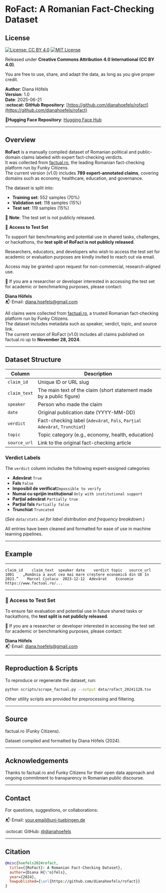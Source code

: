 
# RoFact: A Romanian Fact-Checking Dataset

## License

[![License: CC BY 4.0](https://licensebuttons.net/l/by/4.0/88x31.png)](https://creativecommons.org/licenses/by/4.0/)
[![MIT License](https://img.shields.io/badge/License-MIT-yellow.svg)](LICENSE)

Released under **Creative Commons Attribution 4.0 International (CC BY 4.0)**.  

You are free to use, share, and adapt the data, as long as you give proper credit.

**Author**: Diana Höfels  
**Version**: 1.0  
**Date**: 2025-06-21  
**:octocat: GitHub Repository**: [https://github.com/dianahoefels/rofact](https://github.com/dianahoefels/rofact)

**🤗Hugging Face Repository**:  [Hugging Face Hub](https://huggingface.co/datasets/dianahoefels/rofact)

---

## Overview

**RoFact** is a manually compiled dataset of Romanian political and public-domain claims labeled with expert fact-checking verdicts.  
It was collected from [factual.ro](https://www.factual.ro), the leading Romanian fact-checking platform run by Funky Citizens.  
The current version (v1.0) includes **789 expert-annotated claims**, covering domains such as economy, healthcare, education, and governance.

The dataset is split into:
- **Training set**: 552 samples (70%)
- **Validation set**: 118 samples (15%)
- **Test set**: 119 samples (15%)

🛑 **Note**: The test set is not publicly released.

🔐 **Access to Test Set**

To support fair benchmarking and potential use in shared tasks, challenges, or hackathons, the **test split of RoFact is not publicly released**.

Researchers, educators, and developers who wish to access the test set for academic or evaluation purposes are kindly invited to reach out via email. 

Access may be granted upon request for non-commercial, research-aligned use.


📩 If you are a researcher or developer interested in accessing the test set for academic or benchmarking purposes, please contact:

**Diana Höfels**  
📬 Email: diana.hoefels@gmail.com

All claims were collected from [factual.ro](https://www.factual.ro), a trusted Romanian fact-checking platform run by Funky Citizens.  
The dataset includes metadata such as speaker, verdict, topic, and source link.  
The current version of RoFact (v1.0) includes all claims published on factual.ro up to **November 28, 2024**.

---

## Dataset Structure

| Column         | Description                                                                 |
|----------------|-----------------------------------------------------------------------------|
| `claim_id`     | Unique ID or URL slug                                                       |
| `claim_text`   | The main text of the claim (short statement made by a public figure)        |
| `speaker`      | Person who made the claim                                                   |
| `date`         | Original publication date (YYYY-MM-DD)                                      |
| `verdict`      | Fact-checking label (`Adevărat`, `Fals`, `Parțial Adevărat`, `Trunchiat`)   |
| `topic`        | Topic category (e.g., economy, health, education)                           |
| `source_url`   | Link to the original fact-checking article                                  |

### Verdict Labels

The `verdict` column includes the following expert-assigned categories:

- **Adevărat** `True`
- **Fals** `False`
- **Imposibil de verificat**`Impossible to verify`
- **Numai cu sprijin instituțional** `Only with institutional support`
- **Parțial adevărat** `Partially true`
- **Parțial fals** `Partially false`
- **Trunchiat** `Truncated`

(*See `data/stats.md` for label distribution and frequency breakdown.*)

All entries have been cleaned and formatted for ease of use in machine learning pipelines.

---

## Example
---

```tsv
claim_id	claim_text	speaker	date	verdict	topic	source_url
1001	„România a avut cea mai mare creștere economică din UE în 2023.”	Marcel Ciolacu	2023-12-12	Adevărat	Economie	https://www.factual.ro/...
```
---

### 🔐 Access to Test Set

To ensure fair evaluation and potential use in future shared tasks or hackathons, the **test split is not publicly released**.

📩 If you are a researcher or developer interested in accessing the test set for academic or benchmarking purposes, please contact:

**Diana Höfels**  
📬 Email: diana.hoefels@gmail.com

---
## Reproduction & Scripts

To reproduce or regenerate the dataset, run:

```bash
python scripts/scrape_factual.py --output data/rofact_20241128.tsv
```
Other utility scripts are provided for preprocessing and filtering.

---

## Source

factual.ro (Funky Citizens).

Dataset compiled and formatted by Diana Höfels (2024).

---

## Acknowledgements

Thanks to factual.ro and Funky Citizens for their open data approach and ongoing commitment to transparency in Romanian public discourse.

---

## Contact

For questions, suggestions, or collaborations:

📬 Email: your.email@uni-tuebingen.de

:octocat: GitHub: [@dianahoefels](https://github.com/dianahoefels)


---
## Citation

```bibtex
@misc{hoefels2024rofact,
  title={{RoFact}: A Romanian Fact-Checking Dataset},
  author={Diana H{\"o}fels},
  year={2024},
  howpublished={\url{https://github.com/dianahoefels/rofact}}
}
